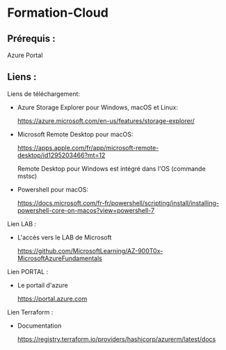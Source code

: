 # Formation-Cloud

## Prérequis :

Azure Portal

## Liens :

Liens de téléchargement:

- Azure Storage Explorer pour Windows, macOS et Linux:
    
    https://azure.microsoft.com/en-us/features/storage-explorer/

- Microsoft Remote Desktop pour macOS:

    https://apps.apple.com/fr/app/microsoft-remote-desktop/id1295203466?mt=12

    Remote Desktop pour Windows est intégré dans l'OS (commande mstsc)

- Powershell pour macOS:

    https://docs.microsoft.com/fr-fr/powershell/scripting/install/installing-powershell-core-on-macos?view=powershell-7


Lien LAB :

- L'accès vers le LAB de Microsoft

    https://github.com/MicrosoftLearning/AZ-900T0x-MicrosoftAzureFundamentals


Lien PORTAL :

- Le portail d'azure

    https://portal.azure.com

Lien Terraform : 

- Documentation 

    https://registry.terraform.io/providers/hashicorp/azurerm/latest/docs

